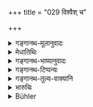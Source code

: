 +++
title = "029 विश्वैश् च"

+++

<details><summary>गङ्गानथ-मूलानुवादः</summary>

The substitute of the Primary Rule was ordained by the Viśvedevas, the Sādhyas and the great Brāhmaṇa Sages, when they were afraid of perishing in abnormal times.—(29)
</details>

<details><summary>मेधातिथिः</summary>

एष एवार्थः- आपदि प्रतिनिधिर् आश्रयितव्यो न संपदि ॥ ११.२९ ॥
</details>

<details><summary>गङ्गानथ-भाष्यानुवादः</summary>

This also means that the substitute shall be adopted only in adversity,
never in prosperity.—(29)
</details>

<details><summary>गङ्गानथ-टिप्पन्यः</summary>

This verse is quoted in *Aparārka* (p. 167);—and in *Smṛtitattva* II (p.
87.)
</details>

<details><summary>गङ्गानथ-तुल्य-वाक्यानि</summary>

**(verses 11.28-30)  
**

See Comparative notes for [Verse
1.75].
</details>

<details><summary>भारुचिः</summary>

तथा च सति-
</details>

<details><summary>Bühler</summary>

029	By the Visve-devas, by the Sadhyas, and by the great sages (of the) Brahmana (caste), who were afraid of perishing in times of distress, a substitute was made for the (principal) rule.
</details>

